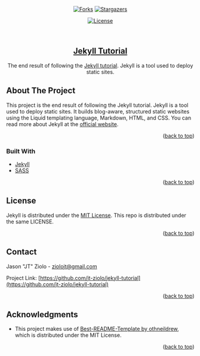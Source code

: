 <!-- Note: This README.md is based upon https://github.com/othneildrew/Best-README-Template. Therefore, comments seen in the source for this README may not be project-specific. -->
<!-- Improved compatibility of back to top link: See: https://github.com/othneildrew/Best-README-Template/pull/73 -->
<a name="readme-top"></a>
<!--
*** Thanks for checking out the Best-README-Template. If you have a suggestion
*** that would make this better, please fork the repo and create a pull request
*** or simply open an issue with the tag "enhancement".
*** Don't forget to give the project a star!
*** Thanks again! Now go create something AMAZING! :D
-->

<!--
Here's a blank template to get started: To avoid retyping too much info. Do a search and replace with your text editor for the following: `github_username`, `repo_name`, `twitter_handle`, `linkedin_username`, `email_client`, `email`, `project_title`, `project_description`, `project_description_full`, `license_name`, `codacy_id`, `docs_name`, `jenkins_job_url`

Also find/replace on https://example.com
-->


<!-- PROJECT SHIELDS -->
<!--
*** I'm using markdown "reference style" links for readability.
*** Reference links are enclosed in brackets [ ] instead of parentheses ( ).
*** See the bottom of this document for the declaration of the reference variables
*** for contributors-url, forks-url, etc. This is an optional, concise syntax you may use.
*** https://www.markdownguide.org/basic-syntax/#reference-style-links
-->
<div align="center">

  <!-- [![Codacy grade][codacy-shield]][codacy-url]
  [![Read the Docs][docs-shield]][docs-url]
  [![Jenkins][jenkins-shield]][jenkins-url] -->
  
  <!-- [![Contributors][contributors-shield]][contributors-url] -->
  [![Forks][forks-shield]][forks-url]
  [![Stargazers][stars-shield]][stars-url]
  <!-- [![Issues][issues-shield]][issues-url] -->
  [![License][license-shield]][license-url]

  <!-- [![LinkedIn][linkedin-shield]][linkedin-url] -->



<!-- PROJECT LOGO -->
  <br />
  <a href="https://github.com/jt-ziolo/jekyll-tutorial">
    <h2>Jekyll Tutorial</h2>
    <!-- <img src="images/logo.png" alt="Logo" width="80" height="80"> -->
  </a>

  <!-- <h3 align="center">project_title</h3> -->

  <p align="center">
    The end result of following the <a href="https://jekyllrb.com/docs/step-by-step/01-setup/">Jekyll tutorial</a>. Jekyll is a tool used to deploy static sites. 
    <!-- <br /> -->
    <!-- <a href="https://github.com/jt-ziolo/jekyll-tutorial"><strong>Explore the docs »</strong></a> -->
    <!-- <br /> -->
    <!-- <br /> -->
    <!-- <a href="https://github.com/jt-ziolo/jekyll-tutorial">View Demo</a> -->
    <!-- · -->
    <!-- <a href="https://github.com/jt-ziolo/jekyll-tutorial/issues">Report Bug</a> -->
    <!-- · -->
    <!-- <a href="https://github.com/jt-ziolo/jekyll-tutorial/issues">Request Feature</a> -->
  </p>
</div>



<!-- TABLE OF CONTENTS -->
<!-- Only implement the TOC for project README pages that need it.
<details>
  <summary>Table of Contents</summary>
  <ol>
    <li>
      <a href="#about-the-project">About The Project</a>
      <ul>
        <li><a href="#built-with">Built With</a></li>
      </ul>
    </li>
    <li>
      <a href="#getting-started">Getting Started</a>
      <ul>
        <li><a href="#prerequisites">Prerequisites</a></li>
        <li><a href="#installation">Installation</a></li>
      </ul>
    </li>
    <li><a href="#usage">Usage</a></li>
    <li><a href="#roadmap">Roadmap</a></li>
    <li><a href="#contributing">Contributing</a></li>
    <li><a href="#license">License</a></li>
    <li><a href="#contact">Contact</a></li>
    <li><a href="#acknowledgments">Acknowledgments</a></li>
  </ol>
</details>
-->


<!-- ABOUT THE PROJECT -->
## About The Project

This project is the end result of following the Jekyll tutorial. Jekyll is a tool used to deploy static sites. It builds blog-aware, structured static websites using the Liquid templating language, Markdown, HTML, and CSS. You can read more about Jekyll at the <a href="https://jekyllrb.com/">official website</a>.


<p align="right">(<a href="#readme-top">back to top</a>)</p>



### Built With

* <a href="https://jekyllrb.com/">Jekyll</a>
* <a href="https://sass-lang.com/">SASS</a>
<!-- * [![Next][Next.js]][Next-url]
* [![React][React.js]][React-url]
* [![Vue][Vue.js]][Vue-url]
* [![Angular][Angular.io]][Angular-url]
* [![Svelte][Svelte.dev]][Svelte-url]
* [![Laravel][Laravel.com]][Laravel-url]
* [![Bootstrap][Bootstrap.com]][Bootstrap-url]
* [![JQuery][JQuery.com]][JQuery-url] -->

<p align="right">(<a href="#readme-top">back to top</a>)</p>



<!-- LICENSE -->
## License

Jekyll is distributed under the [MIT License](https://github.com/jekyll/jekyll/blob/master/LICENSE). This repo is distributed under the same LICENSE.

<p align="right">(<a href="#readme-top">back to top</a>)</p>



## Contact

Jason "JT" Ziolo - ziolojt@gmail.com

Project Link: [https://github.com/jt-ziolo/jekyll-tutorial](https://github.com/jt-ziolo/jekyll-tutorial)

<p align="right">(<a href="#readme-top">back to top</a>)</p>


<!-- ACKNOWLEDGMENTS -->
## Acknowledgments

* This project makes use of [Best-README-Template by othneildrew](https://github.com/othneildrew/Best-README-Template), which is distributed under the MIT License.

<p align="right">(<a href="#readme-top">back to top</a>)</p>



<!-- MARKDOWN LINKS & IMAGES -->
<!-- https://www.markdownguide.org/basic-syntax/#reference-style-links -->
<!-- [contributors-shield]: https://img.shields.io/github/contributors/jt-ziolo/jekyll-tutorial.svg?style=for-the-badge
[contributors-url]: https://github.com/jt-ziolo/jekyll-tutorial/graphs/contributors -->
[forks-shield]: https://img.shields.io/github/forks/jt-ziolo/jekyll-tutorial.svg?style=for-the-badge
[forks-url]: https://github.com/jt-ziolo/jekyll-tutorial/network/members
[stars-shield]: https://img.shields.io/github/stars/jt-ziolo/jekyll-tutorial.svg?style=for-the-badge
[stars-url]: https://github.com/jt-ziolo/jekyll-tutorial/stargazers
<!-- [issues-shield]: https://img.shields.io/github/issues/jt-ziolo/jekyll-tutorial.svg?style=for-the-badge -->
<!-- [issues-url]: https://github.com/jt-ziolo/jekyll-tutorial/issues -->
[license-shield]: https://img.shields.io/github/license/jekyll/jekyll.svg?style=for-the-badge
[license-url]: https://github.com/jekyll/jekyll/blob/master/LICENSE
<!-- [codacy-shield]: https://img.shields.io/codacy/grade/codacy_id -->
<!-- [codacy-url]: https://www.codacy.com/product -->
<!-- [docs-shield]: https://img.shields.io/readthedocs/docs_name -->
<!-- [docs-url]: https://readthedocs.org/ -->
<!-- [jenkins-shield]: https://img.shields.io/jenkins/build?jobUrl=jenkins_job_url -->
<!-- [jenkins-url]: https://www.jenkins.io -->
<!-- [linkedin-shield]: https://img.shields.io/badge/-LinkedIn-black.svg?style=for-the-badge&logo=linkedin&colorB=555 -->
<!-- [linkedin-url]: https://linkedin.com/in/linkedin_username -->
<!-- [product-screenshot]: images/screenshot.png -->
<!-- [Next.js]: https://img.shields.io/badge/next.js-000000?style=for-the-badge&logo=nextdotjs&logoColor=white
[Next-url]: https://nextjs.org/
[React.js]: https://img.shields.io/badge/React-20232A?style=for-the-badge&logo=react&logoColor=61DAFB
[React-url]: https://reactjs.org/
[Vue.js]: https://img.shields.io/badge/Vue.js-35495E?style=for-the-badge&logo=vuedotjs&logoColor=4FC08D
[Vue-url]: https://vuejs.org/
[Angular.io]: https://img.shields.io/badge/Angular-DD0031?style=for-the-badge&logo=angular&logoColor=white
[Angular-url]: https://angular.io/
[Svelte.dev]: https://img.shields.io/badge/Svelte-4A4A55?style=for-the-badge&logo=svelte&logoColor=FF3E00
[Svelte-url]: https://svelte.dev/
[Laravel.com]: https://img.shields.io/badge/Laravel-FF2D20?style=for-the-badge&logo=laravel&logoColor=white
[Laravel-url]: https://laravel.com
[Bootstrap.com]: https://img.shields.io/badge/Bootstrap-563D7C?style=for-the-badge&logo=bootstrap&logoColor=white
[Bootstrap-url]: https://getbootstrap.com
[JQuery.com]: https://img.shields.io/badge/jQuery-0769AD?style=for-the-badge&logo=jquery&logoColor=white
[JQuery-url]: https://jquery.com  -->
